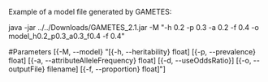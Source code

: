 Example of a model file generated by GAMETES:

java -jar ../../Downloads/GAMETES_2.1.jar -M  "-h 0.2  -p 0.3 -a 0.2 -f 0.4 -o model_h0.2_p0.3_a0.3_f0.4 -f 0.4"

#Parameters
[{-M, --model} "[{-h, --heritability} float] [{-p, --prevalence} float] [{-a, --attributeAlleleFrequency} float] [{-d, --useOddsRatio}] [{-o, --outputFile} filename] [{-f, --proportion} float]"]



